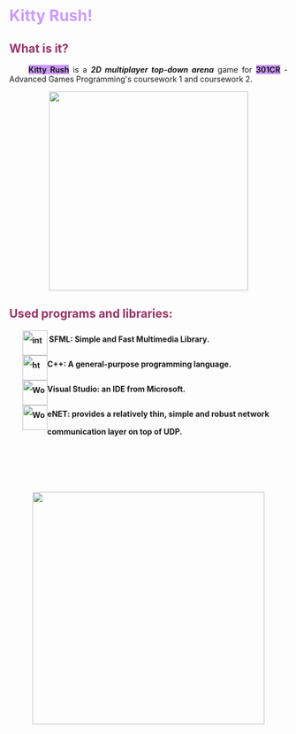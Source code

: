 <p>&nbsp;</p>
<!-- #######  YAY, I AM THE SOURCE EDITOR! #########-->
<h1 style="color: #5e9ca0;"><span style="color: #cc99ff;">Kitty Rush!</span></h1>
<h2 style="color: #2e6c80;"><span style="color: #993366;">What is it?</span></h2>
<p style="text-align: justify;">&nbsp; &nbsp; &nbsp;<span style="background-color: #cc99ff;"><strong>Kitty Rush</strong></span> is a <em><strong>2D multiplayer top-down arena</strong></em> game for <strong><span style="background-color: #cc99ff;">301CR</span></strong> - Advanced Games Programming's coursework 1 and coursework 2.</p>
<p><img style="display: block; margin-left: auto; margin-right: auto;" src="https://33.media.tumblr.com/f02aed641beb7a5059d57484c7f80f8c/tumblr_nlmmguXypN1tv87ujo1_400.gif" alt="" width="360" height="360" /></p>
<h2 style="color: #2e6c80;"><span style="color: #993366;">Used programs and libraries:</span></h2>
<ol style="list-style: none; font-size: 14px; line-height: 32px; font-weight: bold;">
<li style="clear: both;"><img style="float: left;" src="https://www.sfml-dev.org/download/goodies/sfml-icon-big.png" alt="interactive connection" width="45" />&nbsp;SFML:&nbsp;Simple and Fast Multimedia Library.</li>
<li style="clear: both;"><img style="float: left;" src="https://img.icons8.com/color/1600/c-plus-plus-logo.png" alt="html cleaner" width="45" /> C++: A&nbsp;general-purpose programming language.</li>
<li style="clear: both;"><img style="float: left;" src="https://img.icons8.com/color/1600/visual-studio.png" alt="Word to html" width="45" />Visual Studio: an IDE from Microsoft.</li>
<li style="clear: both;"><img style="float: left;" src="http://www.e.net.kw/images/ente-logo.png" alt="Word to html" width="45" />eNET: provides a relatively thin, simple and robust network communication layer on top of UDP.</li>
</ol>
<p>&nbsp; &nbsp; &nbsp; &nbsp; &nbsp; &nbsp;&nbsp;</p>


<p>&nbsp;</p>
<p>&nbsp;<img style="display: block; margin-left: auto; margin-right: auto;" src="https://data.whicdn.com/images/36966430/original.gif" alt="" width="420" height="420" /></p>

